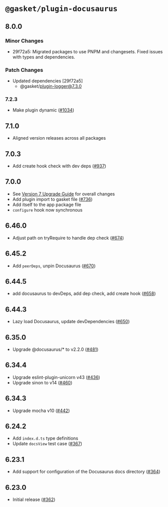 # `@gasket/plugin-docusaurus`

## 8.0.0

### Minor Changes

- 29f72a5: Migrated packages to use PNPM and changesets. Fixed issues with types and dependencies.

### Patch Changes

- Updated dependencies [29f72a5]
  - @gasket/plugin-logger@7.3.0

### 7.2.3

- Make plugin dynamic ([#1034])

## 7.1.0

- Aligned version releases across all packages

## 7.0.3

- Add create hook check with dev deps ([#937])

## 7.0.0

- See [Version 7 Upgrade Guide] for overall changes
- Add plugin import to gasket file ([#736])
- Add itself to the app package file
- `configure` hook now synchronous

## 6.46.0

- Adjust path on tryRequire to handle dep check ([#674])

## 6.45.2

- Add `peerDeps`, unpin Docusaurus ([#670])

## 6.44.5

- add docusaurus to devDeps, add dep check, add create hook ([#658])

## 6.44.3

- Lazy load Docusaurus, update devDependencies ([#650])

## 6.35.0

- Upgrade @docusaurus/\* to v2.2.0 ([#481])

## 6.34.4

- Upgrade eslint-plugin-unicorn v43 ([#436])
- Upgrade sinon to v14 ([#460])

## 6.34.3

- Upgrade mocha v10 ([#442])

## 6.24.2

- Add `index.d.ts` type definitions
- Update `docsView` test case ([#367])

## 6.23.1

- Add support for configuration of the Docusaurus docs directory ([#364])

## 6.23.0

- Initial release ([#362])

[Version 7 Upgrade Guide]: /docs/upgrade-to-7.md
[#362]: https://github.com/godaddy/gasket/pull/362
[#364]: https://github.com/godaddy/gasket/pull/364
[#367]: https://github.com/godaddy/gasket/pull/367
[#436]: https://github.com/godaddy/gasket/pull/436
[#442]: https://github.com/godaddy/gasket/pull/442
[#460]: https://github.com/godaddy/gasket/pull/460
[#481]: https://github.com/godaddy/gasket/pull/481
[#650]: https://github.com/godaddy/gasket/pull/650
[#658]: https://github.com/godaddy/gasket/pull/658
[#670]: https://github.com/godaddy/gasket/pull/670
[#674]: https://github.com/godaddy/gasket/pull/674
[#736]: https://github.com/godaddy/gasket/pull/736
[#937]: https://github.com/godaddy/gasket/pull/937
[#1034]: https://github.com/godaddy/gasket/pull/1034
